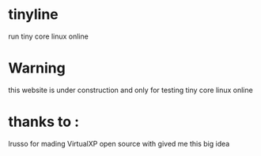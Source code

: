 # tinyline
run tiny core linux online
# Warning
this website is under construction and only for testing tiny core linux online
# thanks to :
lrusso for mading VirtualXP open source with gived me this big idea
